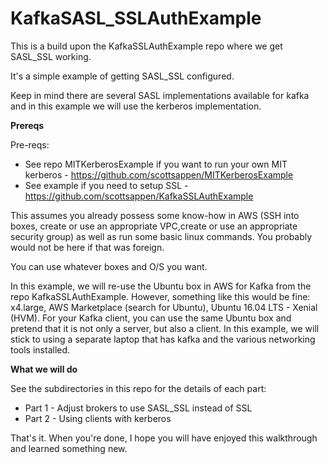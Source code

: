 # KafkaSASL_SSLAuthExample
This is a build upon the KafkaSSLAuthExample repo where we get SASL_SSL working.

It's a simple example of getting SASL_SSL configured.

Keep in mind there are several SASL implementations available for kafka and in this example we will use the kerberos implementation.

**Prereqs**

Pre-reqs:
- See repo MITKerberosExample if you want to run your own MIT kerberos - https://github.com/scottsappen/MITKerberosExample
- See example if you need to setup SSL - https://github.com/scottsappen/KafkaSSLAuthExample

This assumes you already possess some know-how in AWS (SSH into boxes, create or use an appropriate VPC,create or use an appropriate security group) as well as run some basic linux commands. You probably would not be here if that was foreign.

You can use whatever boxes and O/S you want.

In this example, we will re-use the Ubuntu box in AWS for Kafka from the repo KafkaSSLAuthExample. However, something like this would be fine:<br/>
x4.large, AWS Marketplace (search for Ubuntu), Ubuntu 16.04 LTS - Xenial (HVM). For your Kafka client, you can use the same Ubuntu box and pretend that it is not only a server, but also a client. In this example, we will stick to using a separate laptop that has kafka and the various networking tools installed.

**What we will do**

See the subdirectories in this repo for the details of each part:

- Part 1 - Adjust brokers to use SASL_SSL instead of SSL
- Part 2 - Using clients with kerberos

That's it. When you're done, I hope you will have enjoyed this walkthrough and learned something new.
